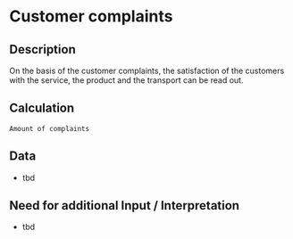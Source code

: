 # Customer complaints

## Description
On the basis of the customer complaints, the satisfaction of the customers with the service, the product and the transport can be read out.

## Calculation
`Amount of complaints`

## Data
* tbd

## Need for additional Input / Interpretation
* tbd

